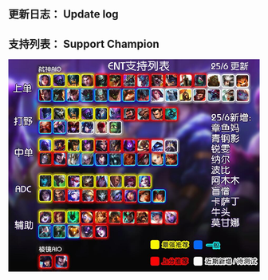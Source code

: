 ## 更新日志： Update log	

	
	
## 支持列表： Support Champion
  ![支持英雄](https://github.com/Entropy-AIO/Dependencies/blob/master/Other/Champion.jpg)
	